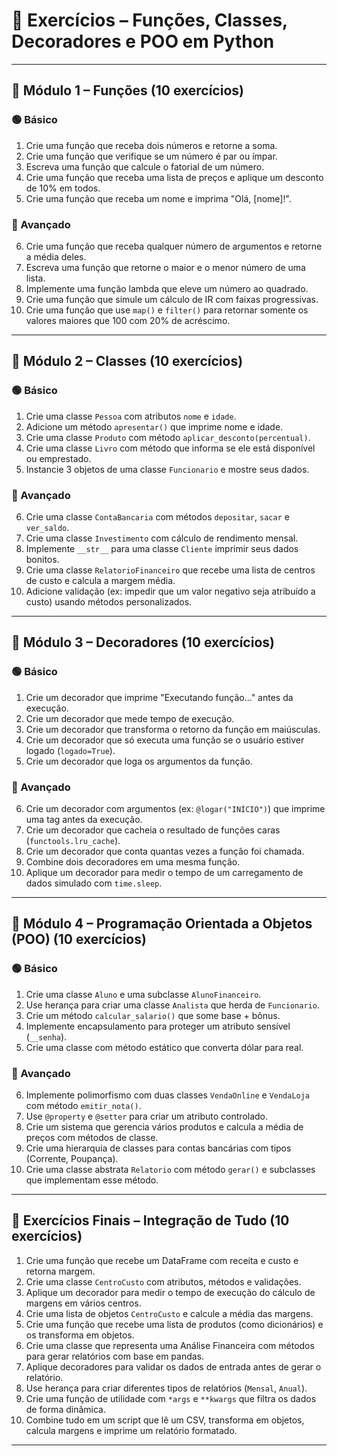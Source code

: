 
# 📘 Exercícios – Funções, Classes, Decoradores e POO em Python

---

## 🔹 Módulo 1 – Funções (10 exercícios)

### 🟢 Básico
1. Crie uma função que receba dois números e retorne a soma.
2. Crie uma função que verifique se um número é par ou ímpar.
3. Escreva uma função que calcule o fatorial de um número.
4. Crie uma função que receba uma lista de preços e aplique um desconto de 10% em todos.
5. Crie uma função que receba um nome e imprima "Olá, [nome]!".

### 🔴 Avançado
6. Crie uma função que receba qualquer número de argumentos e retorne a média deles.
7. Escreva uma função que retorne o maior e o menor número de uma lista.
8. Implemente uma função lambda que eleve um número ao quadrado.
9. Crie uma função que simule um cálculo de IR com faixas progressivas.
10. Crie uma função que use `map()` e `filter()` para retornar somente os valores maiores que 100 com 20% de acréscimo.

---

## 🔹 Módulo 2 – Classes (10 exercícios)

### 🟢 Básico
1. Crie uma classe `Pessoa` com atributos `nome` e `idade`.
2. Adicione um método `apresentar()` que imprime nome e idade.
3. Crie uma classe `Produto` com método `aplicar_desconto(percentual)`.
4. Crie uma classe `Livro` com método que informa se ele está disponível ou emprestado.
5. Instancie 3 objetos de uma classe `Funcionario` e mostre seus dados.

### 🔴 Avançado
6. Crie uma classe `ContaBancaria` com métodos `depositar`, `sacar` e `ver_saldo`.
7. Crie uma classe `Investimento` com cálculo de rendimento mensal.
8. Implemente `__str__` para uma classe `Cliente` imprimir seus dados bonitos.
9. Crie uma classe `RelatorioFinanceiro` que recebe uma lista de centros de custo e calcula a margem média.
10. Adicione validação (ex: impedir que um valor negativo seja atribuído a custo) usando métodos personalizados.

---

## 🔹 Módulo 3 – Decoradores (10 exercícios)

### 🟢 Básico
1. Crie um decorador que imprime "Executando função..." antes da execução.
2. Crie um decorador que mede tempo de execução.
3. Crie um decorador que transforma o retorno da função em maiúsculas.
4. Crie um decorador que só executa uma função se o usuário estiver logado (`logado=True`).
5. Crie um decorador que loga os argumentos da função.

### 🔴 Avançado
6. Crie um decorador com argumentos (ex: `@logar("INÍCIO")`) que imprime uma tag antes da execução.
7. Crie um decorador que cacheia o resultado de funções caras (`functools.lru_cache`).
8. Crie um decorador que conta quantas vezes a função foi chamada.
9. Combine dois decoradores em uma mesma função.
10. Aplique um decorador para medir o tempo de um carregamento de dados simulado com `time.sleep`.

---

## 🔹 Módulo 4 – Programação Orientada a Objetos (POO) (10 exercícios)

### 🟢 Básico
1. Crie uma classe `Aluno` e uma subclasse `AlunoFinanceiro`.
2. Use herança para criar uma classe `Analista` que herda de `Funcionario`.
3. Crie um método `calcular_salario()` que some base + bônus.
4. Implemente encapsulamento para proteger um atributo sensível (`__senha`).
5. Crie uma classe com método estático que converta dólar para real.

### 🔴 Avançado
6. Implemente polimorfismo com duas classes `VendaOnline` e `VendaLoja` com método `emitir_nota()`.
7. Use `@property` e `@setter` para criar um atributo controlado.
8. Crie um sistema que gerencia vários produtos e calcula a média de preços com métodos de classe.
9. Crie uma hierarquia de classes para contas bancárias com tipos (Corrente, Poupança).
10. Crie uma classe abstrata `Relatorio` com método `gerar()` e subclasses que implementam esse método.

---

## 🔄 Exercícios Finais – Integração de Tudo (10 exercícios)

1. Crie uma função que recebe um DataFrame com receita e custo e retorna margem.
2. Crie uma classe `CentroCusto` com atributos, métodos e validações.
3. Aplique um decorador para medir o tempo de execução do cálculo de margens em vários centros.
4. Crie uma lista de objetos `CentroCusto` e calcule a média das margens.
5. Crie uma função que recebe uma lista de produtos (como dicionários) e os transforma em objetos.
6. Crie uma classe que representa uma Análise Financeira com métodos para gerar relatórios com base em pandas.
7. Aplique decoradores para validar os dados de entrada antes de gerar o relatório.
8. Use herança para criar diferentes tipos de relatórios (`Mensal`, `Anual`).
9. Crie uma função de utilidade com `*args` e `**kwargs` que filtra os dados de forma dinâmica.
10. Combine tudo em um script que lê um CSV, transforma em objetos, calcula margens e imprime um relatório formatado.

---
